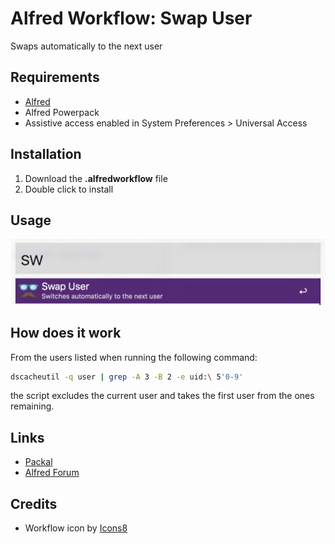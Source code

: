 # Alfred Workflow: Swap User

Swaps automatically to the next user



## Requirements

- [Alfred](http://www.alfredapp.com/)
- Alfred Powerpack
- Assistive access enabled in System Preferences > Universal Access




## Installation

1. Download the **.alfredworkflow** file
2. Double click to install




## Usage

![Swap User Usage](images/swap_user.png?raw=true "Example Usage")



## How does it work

From the users listed when running the following command:

```bash
dscacheutil -q user | grep -A 3 -B 2 -e uid:\ 5'0-9'
```

the script excludes the current user and takes the first user from the ones remaining.


## Links

* [Packal](http://www.packal.org/workflow/swap-user)
* [Alfred Forum](https://www.alfredforum.com/topic/11495-workflow-swap-user-quickly-switch-between-mac-accounts/)


## Credits

* Workflow icon by [Icons8](https://icons8.com)
